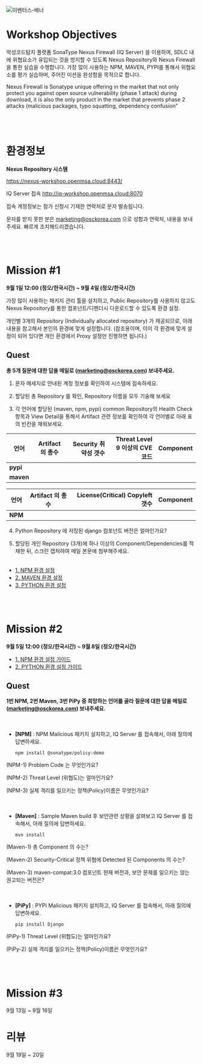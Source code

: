 ![이벤터스-배너](https://user-images.githubusercontent.com/112323612/187632301-327e3b0f-8202-4533-90bc-9e729499a73b.png)


# Workshop Objectives
악성코드탐지 플랫폼 SonaType Nexus Firewall (IQ Server) 을 이용하여, SDLC 내에 위협요소가 유입되는 것을 방지할 수 있도록 Nexus Repository와 Nexus Firewall을 통한 실습을 수행합니다. 가장 많이 사용하는 NPM, MAVEN, PYPI를 통해서 위협요소를 평가 실습하며, 주어진 미션을 완성함을 목적으로 합니다.

Nexus Firewall is Sonatype unique offering in the market that not only protect you against open source vulnerability (phase 1 attack) during download, it is also the only product in the market that prevents phase 2 attacks (malicious packages, typo squatting, dependency confusion”<br/><br/><br/><br/>

# 환경정보
**Nexus Repository 시스템**

https://nexus-workshop.openmsa.cloud:8443/

IQ Server 접속
http://iq-workshop.openmsa.cloud:8070

접속 계정정보는 참가 신청시 기재한 연락처로 문자 발송됩니다. 

문자를 받지 못한 분은 marketing@osckorea.com 으로 성함과 연락처, 내용을 보내주세요. 빠르게 조치해드리겠습니다. <br/><br/><br/><br/>

# Mission #1
**9월 1일 12:00 (정오/한국시간) ~ 9월 4일 (정오/한국시간)**

가장 많이 사용하는 패키지 관리 툴을 설치하고, Public Repository를 사용하지 않고도 Nexus Repository를 통한 컴포넌트/디펜더시 다운로드할 수 있도록 환경 설정.


개인별 3개의 Repository (Individually allocated repository) 가 제공되므로, 아래 내용을 참고해서 본인의 환경에 맞게 설정합니다.
(참조용이며, 이미 각 환경에 맞게 설정이 되어 있다면 개인 환경에서 Proxy 설정만 진행하면 됩니다.)

## Quest

**총 5개 질문에 대한 답을 메일로 (marketing@osckorea.com) 보내주세요.** 


1. 문자 메세지로 안내된 계정 정보를 확인하여 시스템에 접속하세요.



2. 할당된 총 Repository 를 확인, Repository 이름을 모두 기술해 보세요




3. 각 언어에 할당된 (maven, npm, pypi) common Repository의 Health Check 항목과 View Detail을 통해서 Artifact 관련 정보를 확인하여 각 언어별로 아래 표의 빈칸을 채워보세요. 


언어 | Artifact 의 총수 | Security 취약성 갯수 | Threat Level 9 이상의 CVE 코드 | Component
---|:---:|---:|---:|---:
**pypi** | &#160;&#160;&#160; | &#160;&#160;&#160; | &#160;&#160;&#160; | &#160;&#160;&#160; | 
**maven** | &#160;&#160;&#160; | &#160;&#160;&#160; | &#160;&#160;&#160; | &#160;&#160;&#160; | 

언어 | Artifact 의 총수 | License(Critical) Copyleft 갯수 | Component
---|:---:|---:|---:
**NPM**  | &#160;&#160;&#160; | &#160;&#160;&#160; | &#160;&#160;&#160; | 



4. Python Repository 에 저장된 django 컴포넌트 버전은 얼마인가요?



5. 할당된 개인 Repository (3개)에 하나 이상의 Component/Dependencies를 적재한 뒤, 스크린 캡처하여 메일 본문에 첨부해주세요. <br/><br/>


- [1. NPM 환경 설정](01.NPM.md)
- [2. MAVEN 환경 설정](02.MAVEN.md)
- [3. PYTHON 환경 설정](03.PYTHON.md)<br/><br/><br/><br/>

# Mission #2
**9월 5일 12:00 (정오/한국시간) ~ 9월 8일 (정오/한국시간)**

- [1. NPM 환경 설정 가이드](Mission2.NPM.md)
- [2. PYTHON 환경 설정 가이드](Mission2.PYTHON.md)

## Quest

**1번 NPM, 2번 Maven, 3번 PiPy 중 희망하는 언어를 골라 질문에 대한 답을 메일로 (marketing@osckorea.com) 보내주세요.** <br/><br/><br/>

  * **[NPM]** :  NPM Malicious 패키지 설치하고, IQ Server 를 접속해서, 아래 질의에 답변하세요.
   
        npm install @sonatype/policy-demo

    
   (NPM-1) Problem Code 는 무엇인가요?
   
   (NPM-2) Threat Level (위협도)는 얼마인가요?
   
   (NPM-3) 실제 격리를 일으키는 정책(Policy)이름은 무엇인가요? <br/><br/><br/>
    
    
  * **[Maven]** : Sample Maven build 후 보안관련 상황을 살펴보고 IQ Server 를 접속해서, 아래 질의에 답변하세요. 
  
        mvn install
    
   (Maven-1) 총 Component 의 수는?
   
   (Maven-2) Security-Critical 정책 위협에 Detected 된 Components 의 수는?
   
   (Maven-3) maven-compat:3.0 컴포넌트 현재 버전과, 보안 문제를 일으키는 않는 권고되는 버전은? <br/><br/><br/>
   
   
  * **[PiPy]** : PYPI Malicious 패키지 설치하고, IQ Server 를 접속해서, 아래 질의에 답변하세요. 
   
        pip install Django
   
   (PiPy-1) Threat Level (위협도)는 얼마인가요?
   
   (PiPy-2) 실제 격리를 일으키는 정책(Policy)이름은 무엇인가요?<br/><br/><br/><br/>
   

# Mission #3
9월 13일 ~ 9월 16일

# 리뷰
9월 19일 ~ 20일
